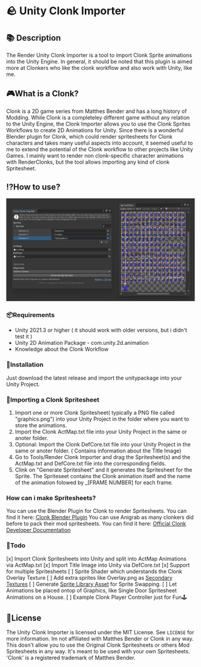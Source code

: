 # 🪨 Unity Clonk  Importer
## 📚 Description
The Render Unity Clonk Importer is a tool to import Clonk Sprite animations into the Unity Engine. In general, it should be noted that this plugin is aimed more at Clonkers who like the clonk workflow and also work with Unity, like me.
## 🎮What is a Clonk?
Clonk is a 2D game series from Matthes Bender and has a long history of Modding. While Clonk is a completeley different game without any relation to the Unity Engine, the Clonk Importer allows you to use the Clonk Sprites Workflows to create 2D Animations for Unity.
Since there is a wonderful Blender plugin for Clonk, which could render spritesheets for Clonk characters and takes many useful aspects into account, it seemed useful to me to extend the potential of the Clonk workflow to other projects like Unity Games. I mainly want to render non clonk-specific character animations with RenderClonks, but the tool allows importing any kind of clonk Spritesheet.

## ⁉️How to use?
![enter image description here](https://raw.githubusercontent.com/valentinwinkelmann/Clonk-Unity-Importer/main/GithubResources/Screenshot_01.png)
### 📦Requirements
- Unity 2021.3 or higher ( it should work with older versions, but i didn't test it )
- Unity 2D Animation Package - com.unity.2d.animation
- Knowledge about the Clonk Workflow

### 🔌Installation
Just download the latest release and import the unitypackage into your Unity Project.
### 💾Importing a Clonk Spritesheet
1. Import one or more Clonk Spritesheet( typically a PNG file called "graphics.png") into your Unity Project in the folder where you want to store the animations.
2. Import the Clonk ActMap.txt file into your Unity Project in the same or anoter folder.
3. Optional: Import the Clonk DefCore.txt file into your Unity Project in the same or anoter folder. ( Contains information about the Title Image)
4. Go to Tools/Render Clonk Importer and drag the Spritesheet(s) and the ActMap.txt and DefCore.txt file into the corresponding fields.
5. Clink on "Generate Spritesheet" and it generates the Spritesheet for the Sprite. The Spriteseet contains the Clonk animation itself and the name of the animation folowed by _[FRAME NUMBER] for each frame.
### How can i make Spritesheets?
You can use the Blender Plugin for Clonk to render Spritesheets. You can find it here: [Clonk Blender Plugin](https://github.com/RoboClonk/RenderClonkAddon)
You can use Anigrab as many clonkers did before to pack their mod spritesheets. You can find it here: [Official Clonk Developer Documentation](https://clonk.de/developer.php?lng=en)


### 🎯Todo
[x] Import Clonk Spritesheets into Unity and split into ActMap Animations via ActMap.txt
[x] Import Title Image into Unity via DefCore.txt
[x] Support for multiple Spritesheets
[ ] Sprite Shader which understands the Clonk Overlay Texture
[ ] Add extra sprites like Overlay.png as [Secondary Textures](https://docs.unity3d.com/Manual/SpriteEditor-SecondaryTextures.html)
[ ] Generate [Sprite Library Asset](https://docs.unity3d.com/Packages/com.unity.2d.animation@7.0/manual/SpriteSwapIntro.html) for Sprite Swapping.
[ ] Let Animations be placed ontop of Graphics, like Single Door Spritesheet Animations on a House.
[ ] Example Clonk Player Controller just for Fun🕹️



## 📃License
The Unity Clonk Importer is licensed under the MIT License. See `LICENSE` for more information.
Im not affiliated with Matthes Bender or Clonk in any way. This dosn't allow you to use the Original Clonk Spritesheets or others Mod Spritesheets in any way. It's meant to be used with your own Spritesheets.
'Clonk' is a registered trademark of Matthes Bender.

